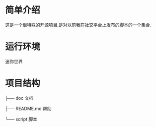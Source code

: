 # 简单介绍
  这是一个很特殊的开源项目,是对以前我在社交平台上发布的脚本的一个集合.

# 运行环境
  迷你世界
  
# 项目结构

├── doc 文档

├── README.md 帮助

└── script 脚本

